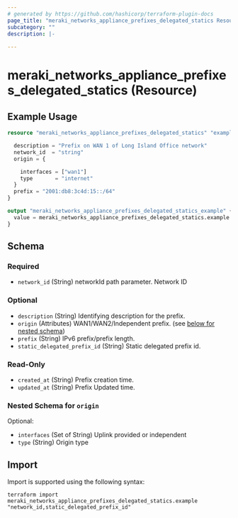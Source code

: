 ```yaml
---
# generated by https://github.com/hashicorp/terraform-plugin-docs
page_title: "meraki_networks_appliance_prefixes_delegated_statics Resource - terraform-provider-meraki"
subcategory: ""
description: |-
  
---
```


# meraki_networks_appliance_prefixes_delegated_statics (Resource)



## Example Usage

```terraform
resource "meraki_networks_appliance_prefixes_delegated_statics" "example" {

  description = "Prefix on WAN 1 of Long Island Office network"
  network_id  = "string"
  origin = {

    interfaces = ["wan1"]
    type       = "internet"
  }
  prefix = "2001:db8:3c4d:15::/64"
}

output "meraki_networks_appliance_prefixes_delegated_statics_example" {
  value = meraki_networks_appliance_prefixes_delegated_statics.example
}
```

<!-- schema generated by tfplugindocs -->
## Schema

### Required

- `network_id` (String) networkId path parameter. Network ID

### Optional

- `description` (String) Identifying description for the prefix.
- `origin` (Attributes) WAN1/WAN2/Independent prefix. (see [below for nested schema](#nestedatt--origin))
- `prefix` (String) IPv6 prefix/prefix length.
- `static_delegated_prefix_id` (String) Static delegated prefix id.

### Read-Only

- `created_at` (String) Prefix creation time.
- `updated_at` (String) Prefix Updated time.

<a id="nestedatt--origin"></a>
### Nested Schema for `origin`

Optional:

- `interfaces` (Set of String) Uplink provided or independent
- `type` (String) Origin type

## Import

Import is supported using the following syntax:

```shell
terraform import meraki_networks_appliance_prefixes_delegated_statics.example "network_id,static_delegated_prefix_id"
```
